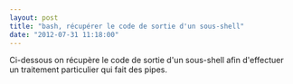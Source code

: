 ```yaml
---
layout: post
title: "bash, récupérer le code de sortie d'un sous-shell"
date: "2012-07-31 11:18:00"
---
```

Ci-dessous on récupère le code de sortie d'un sous-shell afin d'effectuer un traitement particulier qui fait des pipes. <br /><br /> <script src="https://pastebin.com/embed_js/BXgBxBQn"></script>
